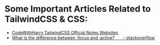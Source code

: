 
# Some Important Articles Related to TailwindCSS & CSS:

- [CodeWithHarry TailwindCSS Official Notes Websites](https://www.codewithharry.com/videos/tailwind-course-in-hindi-1/)
- [What is the difference between :focus and :active? &nbsp; &nbsp; &nbsp; - stackoverflow](https://stackoverflow.com/questions/1677990/what-is-the-difference-between-focus-and-active)
